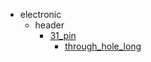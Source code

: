 * electronic
  * header
    * [31_pin](electronic/header/31_pin)
      * [through_hole_long](electronic/header/31_pin/through_hole_long)

